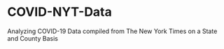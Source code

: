 # COVID-NYT-Data
Analyzing COVID-19 Data compiled from The New York Times on a State and County Basis
